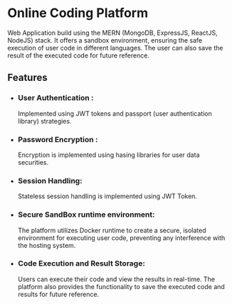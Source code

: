 # Online Coding Platform

Web Application build using the MERN (MongoDB, ExpressJS, ReactJS, NodeJS) stack. It offers a sandbox environment, ensuring the safe execution of user code in different languages. The user can also save the result of the executed code for future reference.

## Features

* ### User Authentication :
  Implemented using JWT tokens and passport (user authentication library) strategies.
* ### Password Encryption :
  Encryption is implemented using hasing libraries for user data securities.
* ### Session Handling:
  Stateless session handling is implemented using JWT Token.
* ### Secure SandBox runtime environment:
  The platform utilizes Docker runtime to create a secure, isolated environment for executing user code, preventing any interference with the hosting system.
* ### Code Execution and Result Storage:
  Users can execute their code and view the results in real-time. The platform also provides the functionality to save the executed code and results for future reference.
